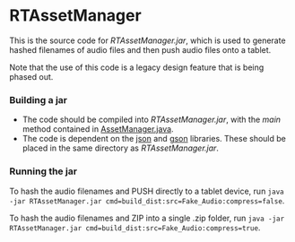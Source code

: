 # RTAssetManager

This is the source code for *RTAssetManager.jar*, which is used to generate hashed filenames of audio files and then push audio files onto a tablet.

Note that the use of this code is a legacy design feature that is being phased out.


### Building a jar
- The code should be compiled into *RTAssetManager.jar*, with the *main* method contained in [AssetManager.java](src/cmu/xprize/AssetManager.java).
- The code is dependent on the [json](lib/json-20140107.jar) and [gson](lib/gson-2.6.2.jar) libraries. These should be placed in the same directory as *RTAssetManager.jar*.


### Running the jar

To hash the audio filenames and PUSH directly to a tablet device, run `java -jar RTAssetManager.jar cmd=build_dist:src=Fake_Audio:compress=false`.

To hash the audio filenames and ZIP into a single .zip folder, run `java -jar RTAssetManager.jar cmd=build_dist:src=Fake_Audio:compress=true`.